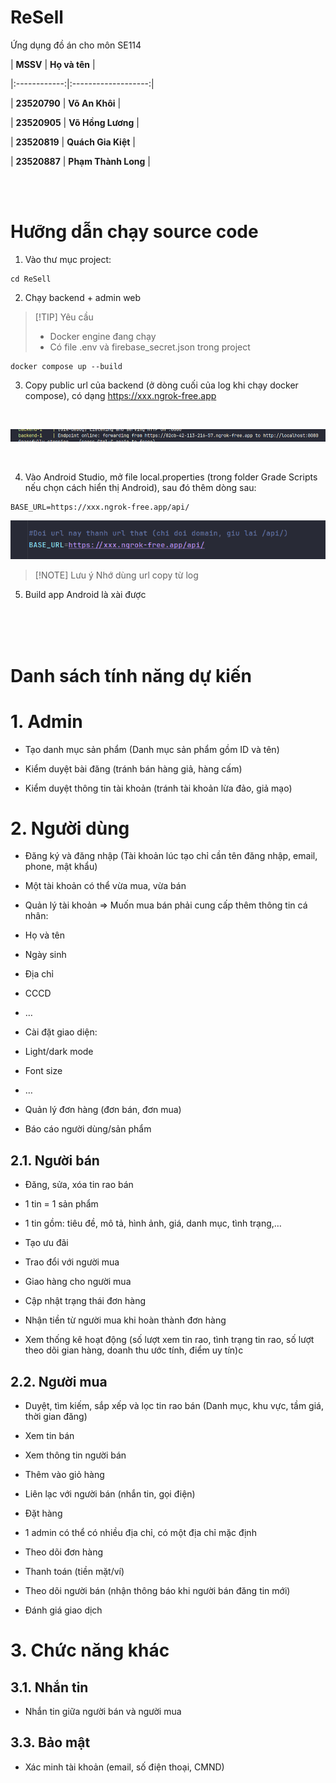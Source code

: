 
# ReSell

Ứng dụng đồ án cho môn SE114

| **MSSV** | **Họ và tên** |

|:------------:|:-------------------:|

| **23520790** | **Võ An Khôi** |

| **23520905** | **Võ Hồng Lương** |

| **23520819** | **Quách Gia Kiệt** |

| **23520887** | **Phạm Thành Long** |

  
<br>  
<br>  

# Hưỡng dẫn chạy source code
1.  Vào thư mục project:
```
cd ReSell
```

2. Chạy backend  + admin web 
   
>[!TIP] Yêu cầu 
>  - Docker engine đang chạy
> - Có file .env và firebase_secret.json trong project


```
docker compose up --build 
``` 
3. Copy public url của backend (ở dòng cuối của log khi chạy docker compose), có dạng https://xxx.ngrok-free.app 
   
<br>
   
![Backend Public URL](images/backend_url.png)

<br>

4. Vào Android Studio, mở file local.properties (trong folder Grade Scripts nếu chọn cách hiển thị Android), sau đó thêm dòng sau: 
```
BASE_URL=https://xxx.ngrok-free.app/api/
``` 
![Android Base URL](images/android_base_url.png)

>[!NOTE] Lưu ý 
>Nhớ dùng url copy từ log


5. Build app Android là xài được  


<br>  
<br>  
<br>

# Danh sách tính năng dự kiến

# 1. Admin

  

- Tạo danh mục sản phẩm (Danh mục sản phẩm gồm ID và tên)

- Kiểm duyệt bài đăng (tránh bán hàng giả, hàng cấm)

- Kiểm duyệt thông tin tài khoản (tránh tài khoản lừa đảo, giả mạo)

  

# 2. Người dùng

  

- Đăng ký và đăng nhập (Tài khoản lúc tạo chỉ cần tên đăng nhập, email, phone, mật khẩu)

- Một tài khoản có thể vừa mua, vừa bán

- Quản lý tài khoản ⇒ Muốn mua bán phải cung cấp thêm thông tin cá nhân:

- Họ và tên

- Ngày sinh

- Địa chỉ

- CCCD

- …

- Cài đặt giao diện:

- Light/dark mode

- Font size

- …

- Quản lý đơn hàng (đơn bán, đơn mua)

- Báo cáo người dùng/sản phẩm

  

## 2.1. Người bán

  

- Đăng, sửa, xóa tin rao bán

- 1 tin = 1 sản phẩm

- 1 tin gồm: tiêu đề, mô tả, hình ảnh, giá, danh mục, tình trạng,…

- Tạo ưu đãi

- Trao đổi với người mua

- Giao hàng cho người mua

- Cập nhật trạng thái đơn hàng

- Nhận tiền từ người mua khi hoàn thành đơn hàng

- Xem thống kê hoạt động (số lượt xem tin rao, tình trạng tin rao, số lượt theo dõi gian hàng, doanh thu ước tính, điểm uy tín)c

  

## 2.2. Người mua

  

- Duyệt, tìm kiếm, sắp xếp và lọc tin rao bán (Danh mục, khu vực, tầm giá, thời gian đăng)

- Xem tin bán

- Xem thông tin người bán

- Thêm vào giỏ hàng

- Liên lạc với người bán (nhắn tin, gọi điện)

- Đặt hàng

- 1 admin có thể có nhiều địa chỉ, có một địa chỉ mặc định

- Theo dõi đơn hàng

- Thanh toán (tiền mặt/ví)

- Theo dõi người bán (nhận thông báo khi người bán đăng tin mới)

- Đánh giá giao dịch

  

# 3. Chức năng khác

  

## 3.1. Nhắn tin

  

- Nhắn tin giữa người bán và người mua

  

## 3.3. Bảo mật

  

- Xác minh tài khoản (email, số điện thoại, CMND)